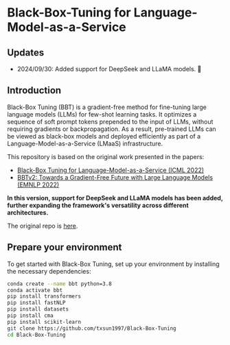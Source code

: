 # Black-Box-Tuning for Language-Model-as-a-Service

## Updates

- 2024/09/30: Added support for DeepSeek and LLaMA models. :clap:

## Introduction

Black-Box Tuning (BBT) is a gradient-free method for fine-tuning large language models (LLMs) for few-shot learning tasks. It optimizes a sequence of soft prompt tokens prepended to the input of LLMs, without requiring gradients or backpropagation. As a result, pre-trained LLMs can be viewed as black-box models and deployed efficiently as part of a Language-Model-as-a-Service (LMaaS) infrastructure.

This repository is based on the original work presented in the papers:

- [Black-Box Tuning for Language-Model-as-a-Service (ICML 2022)](https://arxiv.org/abs/2201.03514)
- [BBTv2: Towards a Gradient-Free Future with Large Language Models (EMNLP 2022)](https://arxiv.org/abs/2205.11200)

**In this version, support for DeepSeek and LLaMA models has been added, further expanding the framework's versatility across different architectures.**

The original repo is [here](https://github.com/txsun1997/Black-Box-Tuning).

## Prepare your environment

To get started with Black-Box Tuning, set up your environment by installing the necessary dependencies:

```bash
conda create --name bbt python=3.8
conda activate bbt
pip install transformers
pip install fastNLP
pip install datasets
pip install cma
pip install scikit-learn
git clone https://github.com/txsun1997/Black-Box-Tuning
cd Black-Box-Tuning
```

